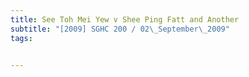 ```yaml
---
title: See Toh Mei Yew v Shee Ping Fatt and Another 
subtitle: "[2009] SGHC 200 / 02\_September\_2009"
tags:


---
```


